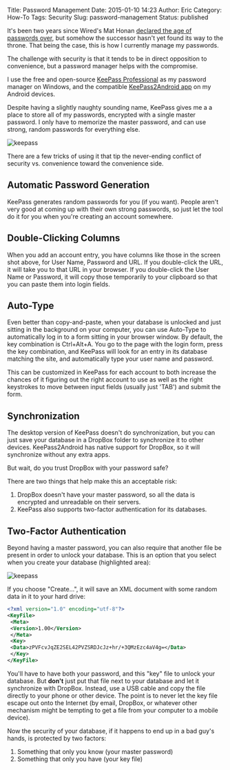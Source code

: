Title: Password Management
Date: 2015-01-10 14:23
Author: Eric
Category: How-To
Tags: Security
Slug: password-management
Status: published

It's been two years since Wired's Mat Honan [declared the age of
passwords
over](http://www.wired.com/2012/11/ff-mat-honan-password-hacker/), but
somehow the successor hasn't yet found its way to the throne. That being
the case, this is how I currently manage my passwords.

The challenge with security is that it tends to be in direct opposition
to convenience, but a password manager helps with the compromise.

I use the free and open-source [KeePass
Professional](http://keepass.info/) as my password manager on Windows,
and the compatible [KeePass2Android
app](https://play.google.com/store/apps/details?id=keepass2android.keepass2android)
on my Android devices.

Despite having a slightly naughty sounding name, KeePass gives me a a
place to store all of my passwords, encrypted with a single master
password. I only have to memorize the master password, and can use
strong, random passwords for everything else.

![keepass]({static}/images/keepass.png)

There are a few tricks of using it that tip the never-ending conflict of
security vs. convenience toward the convenience side.

Automatic Password Generation
-----------------------------

KeePass generates random passwords for you (if you want). People aren't
very good at coming up with their own strong passwords, so just let the
tool do it for you when you're creating an account somewhere.

Double-Clicking Columns
-----------------------

When you add an account entry, you have columns like those in the screen
shot above, for User Name, Password and URL. If you double-click the
URL, it will take you to that URL in your browser. If you double-click
the User Name or Password, it will copy those temporarily to your
clipboard so that you can paste them into login fields.

Auto-Type
---------

Even better than copy-and-paste, when your database is unlocked and just
sitting in the background on your computer, you can use Auto-Type to
automatically log in to a form sitting in your browser window. By
default, the key combination is Ctrl+Alt+A. You go to the page with the
login form, press the key combination, and KeePass will look for an
entry in its database matching the site, and automatically type your
user name and password.

This can be customized in KeePass for each account to both increase the
chances of it figuring out the right account to use as well as the right
keystrokes to move between input fields (usually just 'TAB') and submit
the form.

Synchronization
---------------

The desktop version of KeePass doesn't do synchronization, but you can
just save your database in a DropBox folder to synchronize it to other
devices. KeePass2Android has native support for DropBox, so it will
synchronize without any extra apps.

But wait, do you trust DropBox with your password safe?

There are two things that help make this an acceptable risk:

1.  DropBox doesn't have your master password, so all the data is
    encrypted and unreadable on their servers.
2.  KeePass also supports two-factor authentication for its databases.

Two-Factor Authentication
-------------------------

Beyond having a master password, you can also require that another file
be present in order to unlock your database. This is an option that you
select when you create your database (highlighted area):

![keepass]({static}/images/keepass2.png)

If you
choose "Create...", it will save an XML document with some random data
in it to your hard drive:

```xml
<?xml version="1.0" encoding="utf-8"?>
<KeyFile>
 <Meta>
 <Version>1.00</Version>
 </Meta>
 <Key>
 <Data>zPVFcvJqZE2SEL42PVZSRDJcJz+hr/+3QMzEzc4aV4g=</Data>
 </Key>
</KeyFile>
```

You'll have to have both your password, and this "key" file to unlock
your database. But **don't** just put that file next to your database
and let it synchronize with DropBox. Instead, use a USB cable and copy
the file directly to your phone or other device. The point is to never
let the key file escape out onto the Internet (by email, DropBox, or
whatever other mechanism might be tempting to get a file from your
computer to a mobile device).

Now the security of your database, if it happens to end up in a bad
guy's hands, is protected by two factors:

1.  Something that only you know (your master password)
2.  Something that only you have (your key file)
